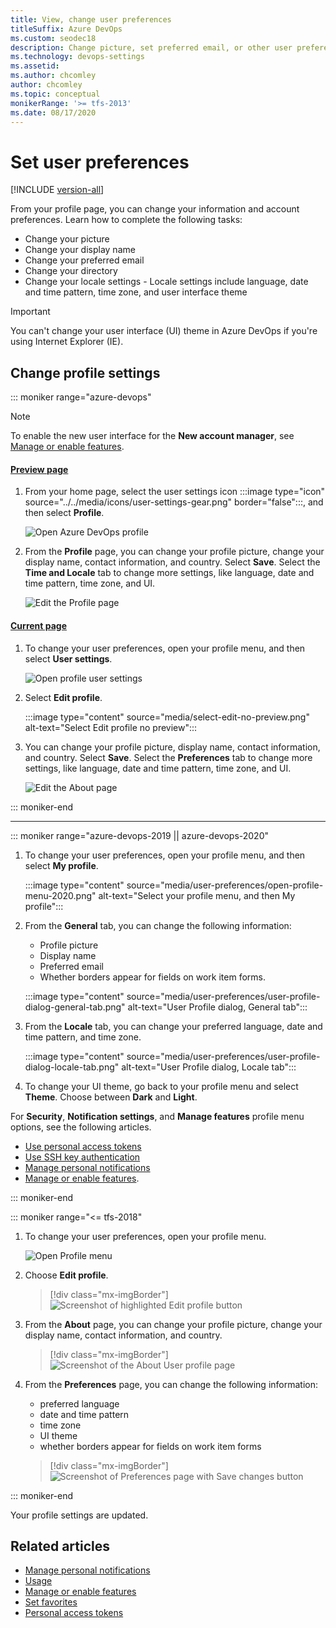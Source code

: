 ```yaml
---
title: View, change user preferences 
titleSuffix: Azure DevOps
ms.custom: seodec18
description: Change picture, set preferred email, or other user preferences from your profile defined for Azure DevOps or TFS. 
ms.technology: devops-settings
ms.assetid: 
ms.author: chcomley
author: chcomley
ms.topic: conceptual
monikerRange: '>= tfs-2013'
ms.date: 08/17/2020 
---
```


# Set user preferences

[!INCLUDE [version-all](../../includes/version-all.md)]

From your profile page, you can change your information and  account preferences. Learn how to complete the following tasks:

- Change your picture
- Change your display name
- Change your preferred email
- Change your directory
- Change your locale settings - Locale settings include language, date and time pattern, time zone, and user interface theme

> [!IMPORTANT]
> You can't change your user interface (UI) theme in Azure DevOps if you're using Internet Explorer (IE).

## Change profile settings  

::: moniker range="azure-devops"

> [!NOTE]   
> To enable the new user interface for the **New account manager**, see [Manage or enable features](../../project/navigation/preview-features.md).

#### [Preview page](#tab/preview-page) 

1. From your home page, select the user settings icon :::image type="icon" source="../../media/icons/user-settings-gear.png" border="false":::, and then select **Profile**.

   ![Open Azure DevOps profile](../../media/open-user-settings-profile-preview.png)

2. From the **Profile** page, you can change your profile picture, change your display name, contact information, and country. Select **Save**. Select the **Time and Locale** tab to change more settings, like language, date and time pattern, time zone, and UI.

   ![Edit the Profile page](media/edit-about-page-preview.png)

#### [Current page](#tab/current-page) 

1. To change your user preferences, open your profile menu, and then select **User settings**.

   ![Open profile user settings](media/open-profile-user-settings.png)

2. Select **Edit profile**.

   :::image type="content" source="media/select-edit-no-preview.png" alt-text="Select Edit profile no preview":::

1. You can change your profile picture, display name, contact information, and country. Select **Save**. Select the **Preferences** tab to change more settings, like language, date and time pattern, time zone, and UI.

   ![Edit the About page](media/edit-about-page.png)

::: moniker-end

* * *

::: moniker range="azure-devops-2019 || azure-devops-2020" 

1. To change your user preferences, open your profile menu, and then select **My profile**.

	:::image type="content" source="media/user-preferences/open-profile-menu-2020.png" alt-text="Select your profile menu, and then My profile":::

2. From the **General** tab, you can change the following information:
   - Profile picture
   - Display name
   - Preferred email 
   - Whether borders appear for fields on work item forms.

	:::image type="content" source="media/user-preferences/user-profile-dialog-general-tab.png" alt-text="User Profile dialog, General tab":::

3. From the **Locale** tab, you can change your preferred language, date and time pattern, and time zone. 

	:::image type="content" source="media/user-preferences/user-profile-dialog-locale-tab.png" alt-text="User Profile dialog, Locale tab":::

4. To change your UI theme, go back to your profile menu and select **Theme**. Choose between **Dark** and **Light**.

For **Security**, **Notification settings**, and **Manage features** profile menu options, see the following articles. 
- [Use personal access tokens](../accounts/use-personal-access-tokens-to-authenticate.md) 
- [Use SSH key authentication](../../repos/git/use-ssh-keys-to-authenticate.md) 
- [Manage personal notifications](../../notifications/manage-your-personal-notifications.md)  
- [Manage or enable features](../../project/navigation/preview-features.md). 

::: moniker-end

::: moniker range="<= tfs-2018" 

1. To change your user preferences, open your profile menu.

	![Open Profile menu](../../media/settings/open-profile-tfs-2017.png)

2. Choose **Edit profile**. 

	> [!div class="mx-imgBorder"]  
	> ![Screenshot of highlighted Edit profile button ](../../media/settings/profile-jamal-h.png)

3. From the **About** page, you can change your profile picture, change your display name, contact information, and country. 

	> [!div class="mx-imgBorder"]  
	> ![Screenshot of the About User profile page](../../media/settings/edit-profile-about-dialog.png)

4. From the **Preferences** page, you can change the following information:
    - preferred language
    - date and time pattern
    - time zone
    - UI theme
    - whether borders appear for fields on work item forms

	> [!div class="mx-imgBorder"]  
	> ![Screenshot of Preferences page with Save changes button](../../media/settings/edit-profile-preferences-dialog.png)

::: moniker-end

Your profile settings are updated.

## Related articles

- [Manage personal notifications](../../notifications/manage-your-personal-notifications.md)  
- [Usage](../../integrate/concepts/rate-limits.md)  
- [Manage or enable features](../../project/navigation/preview-features.md)  
- [Set favorites](../../notifications/manage-your-personal-notifications.md)  
- [Personal access tokens](../accounts/use-personal-access-tokens-to-authenticate.md)